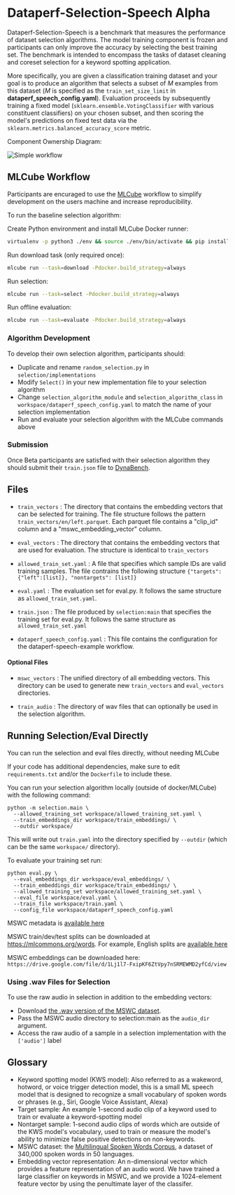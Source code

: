 # Dataperf-Selection-Speech Alpha
Dataperf-Selection-Speech is a benchmark that measures the performance of dataset selection algorithms. The model training component is frozen and participants can only improve the accuracy by selecting the best training set. The benchmark is intended to encompass the tasks of dataset cleaning and coreset selection for a keyword spotting application.

More specifically, you are given a classification training dataset and your goal is to produce an algorithm that selects a subset of *M* examples from this dataset (*M* is specified as the `train_set_size_limit` in **dataperf_speech_config.yaml**). Evaluation proceeds by subsequently training a fixed model (`sklearn.ensemble.VotingClassifier` with various constituent classifiers) on your chosen subset, and then scoring the model's predictions on fixed test data via the `sklearn.metrics.balanced_accuracy_score` metric.

Component Ownership Diagram:

![Simple workflow](https://docs.google.com/drawings/d/e/2PACX-1vSlVN0uRWKySxu2ghuRhori-YxnQG859kg7zxan9xKXwarb1lQkRw9qVlnsOGEDqeVImxIplBvPDe5O/pub?w=635&h=416)

## MLCube Workflow
Participants are encuraged to use the [MLCube](https://github.com/mlcommons/mlcube) workflow to simplify development on the users machine and increase reproducibility.

To run the baseline selection algorithm:

Create Python environment and install MLCube Docker runner:
```bash 
virtualenv -p python3 ./env && source ./env/bin/activate && pip install mlcube-docker
```

Run download task (only required once):
```bash 
mlcube run --task=download -Pdocker.build_strategy=always
```

Run selection:
```bash 
mlcube run --task=select -Pdocker.build_strategy=always
```

Run offline evaluation:
```bash 
mlcube run --task=evaluate -Pdocker.build_strategy=always
```

### Algorithm Development
To develop their own selection algorithm, participants should:
- Duplicate and rename `random_selection.py` in `selection/implementations`
- Modify `Select()` in your new implementation file to your selection algorithm
- Change `selection_algorithm_module` and `selection_algorithm_class` in `workspace/dataperf_speech_config.yaml` to match the name of your selection implementation
- Run and evaluate your selection algorithm with the MLCube commands above

### Submission
Once Beta participants are satisfied with their selection algorithm they should submit their `train.json` file to [DynaBench](https://dynabench.org/tasks/speech-selection).

## Files

* `train_vectors` : The directory that contains the embedding vectors that can be selected for training. The file structure follows the pattern `train_vectors/en/left.parquet`. Each parquet file contains a "clip_id" column and a "mswc_embedding_vector" column.

* `eval_vectors` : The directory that contains the embedding vectors that are used for evaluation. The structure is identical to `train_vectors`

* `allowed_train_set.yaml` : A file that specifies which sample IDs are valid training samples. The file contrains the following structure `{"targets": {"left":[list]}, "nontargets": [list]}`

* `eval.yaml` : The evaluation set for eval.py. It follows the same structure as `allowed_train_set.yaml`.
* `train.json` : The file produced by `selection:main` that specifies the training set for eval.py.  It follows the same structure as `allowed_train_set.yaml`

* `dataperf_speech_config.yaml` : This file contains the configuration for the dataperf-speech-example workflow.

#### Optional Files

* `mswc_vectors` : The unified directory of all embedding vectors. This directory can be used to generate new `train_vectors` and `eval_vectors` directories.

* `train_audio` : The directory of wav files that can optionally be used in the selection algorithm.


## Running Selection/Eval Directly

You can run the selection and eval files directly, without needing MLCube

If your code has additional dependencies, make sure to edit `requirements.txt` and/or the `Dockerfile` to include these.

You can run your selection algorithm locally (outside of docker/MLCube) with the following command:

```
python -m selection.main \
  --allowed_training_set workspace/allowed_training_set.yaml \
  --train_embeddings_dir workspace/train_embeddings/ \
  --outdir workspace/
```

This will write out `train.yaml` into the directory specified by `--outdir` (which can be the same `workspace/` directory).

To evaluate your training set run:

```
python eval.py \
  --eval_embeddings_dir workspace/eval_embeddings/ \
  --train_embeddings_dir workspace/train_embeddings/ \
  --allowed_training_set workspace/allowed_training_set.yaml \
  --eval_file workspace/eval.yaml \
  --train_file workspace/train.yaml \
  --config_file workspace/dataperf_speech_config.yaml

```


MSWC metadata is [available here](https://storage.googleapis.com/public-datasets-mswc/metadata.json.gz)

MSWC train/dev/test splits can be downloaded at <https://mlcommons.org/words>. For example, English splits are [available here](https://storage.googleapis.com/public-datasets-mswc/splits/en.tar.gz)

MSWC embeddings can be downloaded here: `https://drive.google.com/file/d/1Lj1l7-FxipKF6ZtVpy7nSRMEWMD2yfCd/view`


### Using .wav Files for Selection

To use the raw audio in selection in addition to the embedding vectors:

* Download [the .wav version of the MSWC dataset](TODO).
* Pass the MSWC audio directory to selection:main as the `audio_dir` argument.
* Access the raw audio of a sample in a selection implementation with the `['audio']` label

## Glossary

* Keyword spotting model (KWS model): Also referred to as a wakeword, hotword, or voice trigger detection model, this is a small ML speech model that is designed to recognize a small vocabulary of spoken words or phrases (e.g., Siri, Google Voice Assistant, Alexa)
* Target sample: An example 1-second audio clip of a keyword used to train or evaluate a keyword-spotting model
* Nontarget sample: 1-second audio clips of words which are outside of the KWS model's vocabulary, used to train or measure the model's ability to minimize false positive detections on non-keywords.
* MSWC dataset: the [Multilingual Spoken Words Corpus](https://mlcommons.org/words), a dataset of 340,000 spoken words in 50 languages.
* Embedding vector representation: An n-dimensional vector which provides a feature representation of an audio word. We have trained a large classifier on keywords in MSWC, and we provide a 1024-element feature vector by using the penultimate layer of the classifer. 
<!-- Other embeddings, such as [wav2vec2](https://huggingface.co/docs/transformers/model_doc/wav2vec2) are also available **[TODO: we may provide a flag for users to select which embedding they wish to use for training and evaluation, or we may restrict to only one embedding - TBD]** -->
